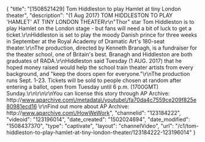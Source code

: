 {
    "title": "[1508521429] Tom Hiddleston to play Hamlet at tiny London theater",
    "description": "(1 Aug 2017) TOM HIDDLESTON TO PLAY 'HAMLET' AT TINY LONDON THEATER\r\n\"Thor\" star Tom Hiddleston is to play Hamlet on the London stage - but fans will need a bit of luck to get a ticket.\r\nHiddleston is set to play the moody Danish prince for three weeks in September at the Royal Academy of Dramatic Art's 180-seat theater.\r\nThe production, directed by Kenneth Branagh, is a fundraiser for the theater school, one of Britain's best. Branagh and Hiddleston are both graduates of RADA.\r\nHiddleston said Tuesday (1 AUG. 2017) that he hoped money raised would help the school train theater artists from every background, and \"keep the doors open for everyone.\"\r\nThe production runs Sept. 1-23. Tickets will be sold to people chosen at random after entering a ballot, open from Tuesday until 6 p.m. (1700GMT) Sunday.\r\n\r\n\r\nYou can license this story through AP Archive: http:\/\/www.aparchive.com\/metadata\/youtube\/fa70da4c7559ce209f825e80981ecd16 \r\nFind out more about AP Archive: http:\/\/www.aparchive.com\/HowWeWork",
    "channelid": "123184222",
    "videoid": "123196014",
    "date_created": "1502024694",
    "date_modified": "1508437370",
    "type": "captivate",
    "layout": "channelVideo",
    "url": "\/c1\/tom-hiddleston-to-play-hamlet-at-tiny-london-theater\/123184222-123196014"
}